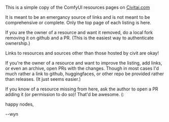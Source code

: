 This is a simple copy of the ComfyUI resources pages on [Civitai.com](https://civitai.com/tag/comfyui)

It is meant to be an emergancy source of links and is not meant to be comprehensive or complete. Only the top page of each listing is here.

If you are the owner of a resource and want it removed, do a local fork removing it on github and a PR. (This is the easiest way to authenticate ownership.)

Links to resources and sources other than those hosted by civit are okay! 

If you're the owner of a resource and want to improve the listing, add links, or even an archive, open PRs with the changes. Though in most cases I'd much rather a link to github, huggingfaces, or other repo be provided rather than releases. (It just seems easier.)

If you know of a resource missing from here, ask the author to open a PR adding it (or permission to do so)! That'd be awesome. (:





happy nodes,

--wyn
